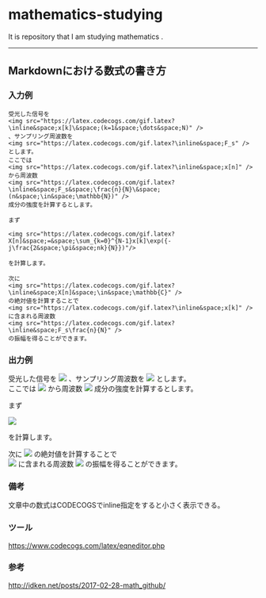 # mathematics-studying
It is repository that I am studying mathematics . 

---

## Markdownにおける数式の書き方

### 入力例

```
受光した信号を
<img src="https://latex.codecogs.com/gif.latex?\inline&space;x[k]\&space;(k=1&space;\dots&space;N)" />
、サンプリング周波数を
<img src="https://latex.codecogs.com/gif.latex?\inline&space;F_s" />
とします。  
ここでは
<img src="https://latex.codecogs.com/gif.latex?\inline&space;x[n]" />
から周波数
<img src="https://latex.codecogs.com/gif.latex?\inline&space;F_s&space;\frac{n}{N}\&space;(n&space;\in&space;\mathbb{N})" />
成分の強度を計算するとします。  

まず

<img src="https://latex.codecogs.com/gif.latex?X[n]&space;=&space;\sum_{k=0}^{N-1}x[k]\exp({-j\frac{2&space;\pi&space;nk}{N}})"/>

を計算します。  

次に
<img src="https://latex.codecogs.com/gif.latex?\inline&space;X[n]&space;\in&space;\mathbb{C}" />
の絶対値を計算することで  
<img src="https://latex.codecogs.com/gif.latex?\inline&space;x[k]" />
に含まれる周波数
<img src="https://latex.codecogs.com/gif.latex?\inline&space;F_s\frac{n}{N}" />
の振幅を得ることができます。
```

### 出力例

受光した信号を
<img src="https://latex.codecogs.com/gif.latex?\inline&space;x[k]\&space;(k=1&space;\dots&space;N)" />
、サンプリング周波数を
<img src="https://latex.codecogs.com/gif.latex?\inline&space;F_s" />
とします。  
ここでは
<img src="https://latex.codecogs.com/gif.latex?\inline&space;x[n]" />
から周波数
<img src="https://latex.codecogs.com/gif.latex?\inline&space;F_s&space;\frac{n}{N}\&space;(n&space;\in&space;\mathbb{N})" />
成分の強度を計算するとします。  

まず

<img src="https://latex.codecogs.com/gif.latex?X[n]&space;=&space;\sum_{k=0}^{N-1}x[k]\exp({-j\frac{2&space;\pi&space;nk}{N}})"/>

を計算します。  

次に
<img src="https://latex.codecogs.com/gif.latex?\inline&space;X[n]&space;\in&space;\mathbb{C}" />
の絶対値を計算することで  
<img src="https://latex.codecogs.com/gif.latex?\inline&space;x[k]" />
に含まれる周波数
<img src="https://latex.codecogs.com/gif.latex?\inline&space;F_s\frac{n}{N}" />
の振幅を得ることができます。

### 備考

文章中の数式はCODECOGSでinline指定をすると小さく表示できる。

### ツール

https://www.codecogs.com/latex/eqneditor.php

### 参考

http://idken.net/posts/2017-02-28-math_github/
